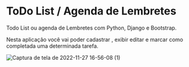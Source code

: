 # ToDo List / Agenda de Lembretes

Todo List  ou agenda de Lembretes com Python, Django e Bootstrap.

Nesta aplicação você vai poder cadastrar , exibir editar e marcar como completada uma determinada tarefa.

![Captura de tela de 2022-11-27 16-56-08 (1)](https://user-images.githubusercontent.com/27355729/204156937-015697cf-1b55-4783-a2f4-6a98e8c0cbca.png)
